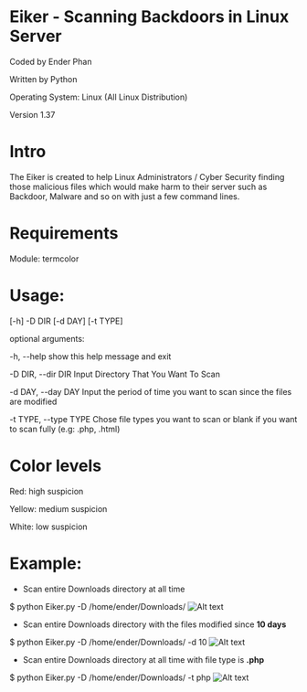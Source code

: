 # Eiker - Scanning Backdoors in Linux Server

Coded by Ender Phan

Written by Python 

Operating System: Linux (All Linux Distribution)

Version 1.37

# Intro

The Eiker is created to help Linux Administrators / Cyber Security finding those malicious files which 
would make harm to their server such as Backdoor, Malware and so on with just a few command lines.

# Requirements

Module: termcolor

# Usage: 

[-h] -D DIR [-d DAY] [-t TYPE]

optional arguments:

  -h, --help            show this help message and exit
  
  -D DIR, --dir DIR     Input Directory That You Want To Scan
  
  -d DAY, --day DAY     Input the period of time you want to scan since the files are                         modified
  
  -t TYPE, --type TYPE  Chose file types you want to scan or blank if you want
                        to scan fully (e.g: .php, .html)
# Color levels

Red: high suspicion

Yellow: medium suspicion

White: low suspicion

# Example:
+ Scan entire Downloads directory at all time

$ python Eiker.py -D /home/ender/Downloads/
![Alt text](http://i.imgur.com/W3NZ4Bq.png)

+ Scan entire Downloads directory with the files modified since **10 days**

$ python Eiker.py -D /home/ender/Downloads/ -d 10
![Alt text](http://i.imgur.com/pAWROFA.png)

+ Scan entire Downloads directory at all time with file type is **.php**

$ python Eiker.py -D /home/ender/Downloads/ -t php
![Alt text](http://i.imgur.com/ctIPa7s.png)


